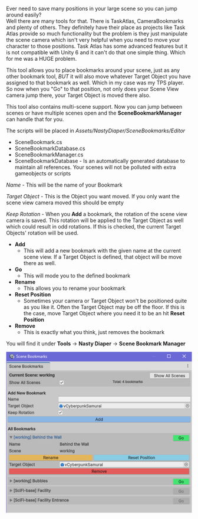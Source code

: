 Ever need to save many positions in your large scene so you can jump around easily?  
Well there are many tools for that.  There is TaskAtlas, CameraBookmarks and plenty of others. They definitely have their place as projects like Task Atlas provide so much functionality but the problem is they just manipulate the scene camera which isn't very helpful when you need to move your character to those positions.
Task Atlas has some advanced features but it is not compatible with Unity 6 and it can't do that one simple thing.  Which for me was a HUGE problem. 

This tool allows you to place bookmarks around your scene, just as any other bookmark tool, *BUT* it will also move whatever Target Object you have assigned to that bookmark as well.  Which in my case was my TPS player.  So now when you "Go" to that position, not only does your Scene View camera jump there, your Target Object is moved there also.

This tool also contains multi-scene support. Now you can jump between scenes or have multiple scenes open and the **SceneBookmarkManager** can handle that for you.

The scripts will be placed in _Assets/NastyDiaper/SceneBookmarks/Editor_
   * SceneBookmark.cs
   * SceneBookmarkDatabase.cs
   * SceneBookmarkManager.cs
   * SceneBookmarkDatabase - Is an automatically generated database to maintain all references. Your scenes will not be polluted with extra gameobjects or scripts

_Name_  - This will be the name of your Bookmark

_Target Object_  - This is the Object you want moved. If you only want the scene view camera moved this should be empty

_Keep Rotation_  - When you **Add** a bookmark, the rotation of the scene view camera is saved. This rotation will be applied to the Target Object as well which could result in odd rotations. If this is checked, the current Target Objects' rotation will be used.


* **Add**
   - This will add a new bookmark with the given name at the current scene view. If a Target Object is defined, that object will be move there as well.
* **Go**
   - This will mode you to the defined bookmark
* **Rename**
   - This allows you to rename your bookmark
* **Reset Position**
   - Sometimes your camera or Target Object won't be positioned quite as you like it. Often the Target Object may be off the floor. If this is the case, move Target Object where you need it to be an hit **Reset Position**
* **Remove**
   - This is exactly what you think, just removes the bookmark

You will find it under   **Tools** &#8594; **Nasty Diaper** &#8594; **Scene Bookmark Manager**

![Screenshot](./Images/Window.PNG "Screenshot")
